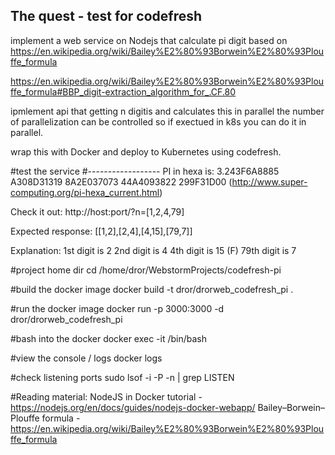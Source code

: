 The quest - test for codefresh
---------------------------------
implement a web service on Nodejs that calculate pi digit based on
https://en.wikipedia.org/wiki/Bailey%E2%80%93Borwein%E2%80%93Plouffe_formula

https://en.wikipedia.org/wiki/Bailey%E2%80%93Borwein%E2%80%93Plouffe_formula#BBP_digit-extraction_algorithm_for_.CF.80

ipmlement api that getting n digitis and calculates this in parallel
the number of parallelization can be controlled so if exectued in k8s you can do it in parallel.

wrap this with Docker and deploy to Kubernetes using codefresh.


#test the service
#------------------
PI in hexa is: 3.243F6A8885 A308D31319 8A2E037073 44A4093822 299F31D00 (http://www.super-computing.org/pi-hexa_current.html)

Check it out:
http://host:port/?n=[1,2,4,79]

Expected response:
[[1,2],[2,4],[4,15],[79,7]]

Explanation:
1st digit is 2
2nd digit is 4
4th digit is 15 (F)
79th digit is 7


#project home dir
cd /home/dror/WebstormProjects/codefresh-pi

#build the docker image
docker build -t dror/drorweb_codefresh_pi .

#run the docker image
docker run -p 3000:3000 -d dror/drorweb_codefresh_pi

#bash into the docker
docker exec -it <docker-id> /bin/bash

#view the console / logs
docker logs <docker-id>

#check listening ports
sudo lsof -i -P -n | grep LISTEN

#Reading material:
NodeJS in Docker tutorial - https://nodejs.org/en/docs/guides/nodejs-docker-webapp/
Bailey–Borwein–Plouffe formula - https://en.wikipedia.org/wiki/Bailey%E2%80%93Borwein%E2%80%93Plouffe_formula


